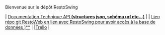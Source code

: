 Bienvenue sur le dépôt RestoSwing

| [Documentation Technique API **(structures json, schéma url etc...)**](https://drive.google.com/file/d/1985-MeddnpbJsHRIGOItZkwVIaZ48aT2/view) |
| [Lien répo git RestoWeb en lien avec RestoSwing pour avoir accès à la base de données )**](https://github.com/Mathis-MAURY/Site-Resto) |
|[Trello](https://trello.com/b/P0g6EWGu/ap-restoswing) |

